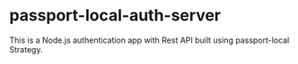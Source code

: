 # passport-local-auth-server

This is a Node.js authentication app with Rest API built using passport-local Strategy.
